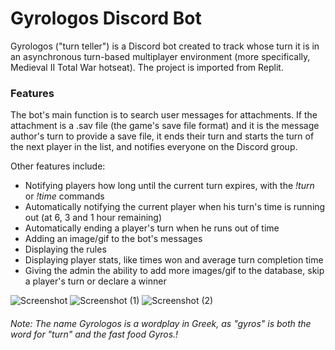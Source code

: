 # Gyrologos Discord Bot

Gyrologos ("turn teller") is a Discord bot created to track whose turn it is in an asynchronous turn-based multiplayer environment (more specifically, Medieval II Total War hotseat). The project is imported from Replit.

### Features
The bot's main function is to search user messages for attachments. If the attachment is a .sav file (the game's save file format) and it is the message author's turn to provide a save file, it ends their turn and starts the turn of the next player in the list, and notifies everyone on the Discord group.

Other features include:
- Notifying players how long until the current turn expires, with the *!turn* or *!time* commands
- Automatically notifying the current player when his turn's time is running out (at 6, 3 and 1 hour remaining)
- Automatically ending a player's turn when he runs out of time
- Adding an image/gif to the bot's messages
- Displaying the rules
- Displaying player stats, like times won and average turn completion time
- Giving the admin the ability to add more images/gif to the database, skip a player's turn or declare a winner

![Screenshot](https://user-images.githubusercontent.com/4154061/174610242-e0f4e6ab-0f35-4037-8398-aa57a19f6787.png)
![Screenshot (1)](https://user-images.githubusercontent.com/4154061/174610248-b068d6dd-044a-4ce3-8240-403317173972.png)
![Screenshot (2)](https://user-images.githubusercontent.com/4154061/174610903-5987c737-d2fb-45b9-ac1b-4434dbc06394.png)

###### Note: The name Gyrologos is a wordplay in Greek, as "gyros" is both the word for "turn" and the fast food Gyros.!
